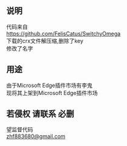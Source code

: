 ## 说明
代码来自  
https://github.com/FelisCatus/SwitchyOmega  
下载的crx文件解压缩,删除了key  
修改了名字  
## 用途
由于Microsoft Edge插件市场有李鬼  
现将其上架到Microsoft Edge插件市场  
## 若侵权 请联系 必删
望监督代码  
zhf883680@gmail.com  